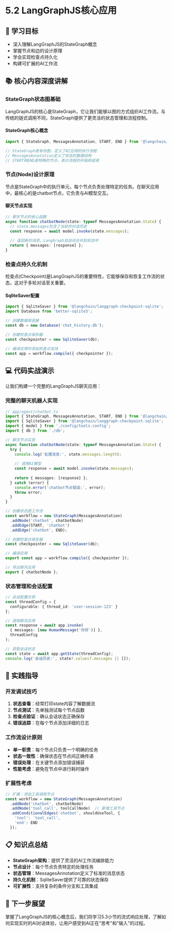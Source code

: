 # 5.2 LangGraphJS核心应用

## 🎯 学习目标

- 深入理解LangGraphJS的StateGraph概念
- 掌握节点和边的设计原理
- 学会实现检查点持久化
- 构建可扩展的AI工作流

## 📚 核心内容深度讲解

### StateGraph状态图基础

LangGraphJS的核心是StateGraph，它让我们能够以图的方式组织AI工作流。与传统的链式调用不同，StateGraph提供了更灵活的状态管理和流程控制。

#### StateGraph核心概念
```typescript
import { StateGraph, MessagesAnnotation, START, END } from '@langchain/langgraph';

// StateGraph是有向图，定义了AI应用的执行流程
// MessagesAnnotation定义了状态的数据结构
// START和END是特殊的节点，表示流程的开始和结束
```

### 节点(Node)设计原理

节点是StateGraph中的执行单元，每个节点负责处理特定的任务。在聊天应用中，最核心的是chatbot节点，它负责与AI模型交互。

#### 聊天节点实现
```typescript
// 聊天节点的核心函数
async function chatbotNode(state: typeof MessagesAnnotation.State) {
  // state.messages包含了当前的对话历史
  const response = await model.invoke(state.messages);
  
  // 返回新的消息，LangGraph会自动合并到状态中
  return { messages: [response] };
}
```

### 检查点持久化机制

检查点(Checkpoint)是LangGraphJS的重要特性，它能够保存和恢复工作流的状态，这对于多轮对话至关重要。

#### SqliteSaver配置
```typescript
import { SqliteSaver } from '@langchain/langgraph-checkpoint-sqlite';
import Database from 'better-sqlite3';

// 创建数据库连接
const db = new Database('chat_history.db');

// 创建检查点保存器
const checkpointer = new SqliteSaver(db);

// 编译应用时添加检查点支持
const app = workflow.compile({ checkpointer });
```

## 💻 代码实战演示

让我们构建一个完整的LangGraphJS聊天应用：

### 完整的聊天机器人实现
```typescript
// app/agent/chatbot.ts
import { StateGraph, MessagesAnnotation, START, END } from '@langchain/langgraph';
import { SqliteSaver } from '@langchain/langgraph-checkpoint-sqlite';
import { model } from './config/tools.config';
import { db } from './db';

// 聊天节点实现
async function chatbotNode(state: typeof MessagesAnnotation.State) {
  try {
    console.log('处理消息:', state.messages.length);
    
    // 调用AI模型
    const response = await model.invoke(state.messages);
    
    return { messages: [response] };
  } catch (error) {
    console.error('chatbot节点错误:', error);
    throw error;
  }
}

// 创建状态图工作流
const workflow = new StateGraph(MessagesAnnotation)
  .addNode('chatbot', chatbotNode)
  .addEdge(START, 'chatbot')
  .addEdge('chatbot', END);

// 创建检查点保存器
const checkpointer = new SqliteSaver(db);

// 编译应用
export const app = workflow.compile({ checkpointer });

// 导出聊天应用
export { chatbotNode };
```

### 状态管理和会话配置
```typescript
// 会话配置示例
const threadConfig = {
  configurable: { thread_id: 'user-session-123' }
};

// 调用聊天应用
const response = await app.invoke(
  { messages: [new HumanMessage('你好')] },
  threadConfig
);

// 获取会话状态
const state = await app.getState(threadConfig);
console.log('会话历史:', state?.values?.messages || []);
```

## 🔧 实践指导

### 开发调试技巧
1. **状态查看**：经常打印state内容了解数据流
2. **节点测试**：先单独测试每个节点函数
3. **检查点验证**：确认会话状态正确保存
4. **错误追踪**：在每个节点添加详细的日志

### 工作流设计原则
- **单一职责**：每个节点只负责一个明确的任务
- **状态一致性**：确保状态在节点间正确传递
- **错误处理**：在关键节点添加错误捕获
- **性能考虑**：避免在节点中进行耗时操作

### 扩展性考虑
```typescript
// 扩展：添加工具调用节点
const workflow = new StateGraph(MessagesAnnotation)
  .addNode('chatbot', chatbotNode)
  .addNode('tool_call', toolCallNode)  // 新增工具节点
  .addConditionalEdges('chatbot', shouldUseTool, {
    'tool': 'tool_call',
    'end': END
  });
```

## 📋 知识点总结

- **StateGraph架构**：提供了灵活的AI工作流编排能力
- **节点设计**：每个节点负责特定的处理任务
- **状态管理**：MessagesAnnotation定义了标准的消息状态
- **持久化机制**：SqliteSaver提供了可靠的状态保存
- **可扩展性**：支持复杂的条件分支和工具集成

## 🚀 下一步展望

掌握了LangGraphJS的核心概念后，我们将学习5.3小节的流式响应处理，了解如何实现实时的AI对话体验，让用户感受到AI正在"思考"和"输入"的过程。

